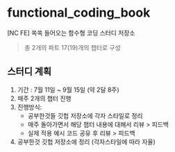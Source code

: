 # functional_coding_book  

[NC FE] 쏙쏙 들어오는 함수형 코딩 스터디 저장소

> 총 2개의 파트 17(19)개의 챕터로 구성 


## 스터디 계획  


1. 기간 : 7월 11일 ~ 9월 15일 (약 2달 8주)
2. 매주 2개의 챕터 진행
3. 진행방식:
   - 공부한것들 깃헙 저장소에 각자 스타일로 정리
   - 매주 돌아가면서 해당 챕터 내용에 대해서 리뷰 > 피드백
   - 실제 적용 예시 코드 공유 후 리뷰 > 피드백
4. 공부한것 깃헙 저장소에 정리 (각자스타일에 따라 자율)


